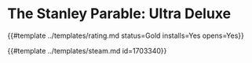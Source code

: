 # The Stanley Parable: Ultra Deluxe
<!-- script:Aliases [
    "The Stanley Parable Ultra Deluxe"
] -->

{{#template ../templates/rating.md status=Gold installs=Yes opens=Yes}} 

{{#template ../templates/steam.md id=1703340}}
